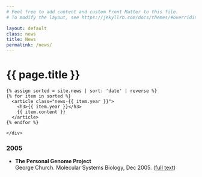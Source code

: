 ```yaml
---
# Feel free to add content and custom Front Matter to this file.
# To modify the layout, see https://jekyllrb.com/docs/themes/#overriding-theme-defaults

layout: default
class: news
title: News
permalink: /news/
---
```


<div class="container">
  <div class="row lead-row">
    <div class="col-xs-11 col-md-12 col-lg-12 lead-div">
  <h1 class="page-title">{{ page.title }}</h1>

    {% assign sorted = site.news | sort: 'date' | reverse %}
    {% for item in sorted %}
      <article class="news-{{ item.year }}">
        <h3>{{ item.year }}</h3>
        {{ item.content }}
      </article>
    {% endfor %}

    </div>
  </div>

  <h3>2005</h3>
  <ul>
    <li>
      <strong>The Personal Genome Project</strong><br>
      George Church. Molecular Systems Biology, Dec 2005. (<a href="http://www.nature.com/msb/journal/v1/n1/full/msb4100040.html">full text</a>)
    </li>
  </ul>

  <p></p>
    </div>
  </div>
</div>
